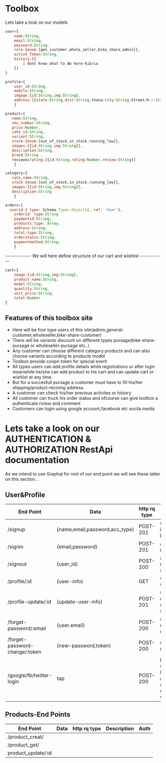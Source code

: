 # Toolbox 
Lets take a look on our models

```javascript
user={
    name:String,
    email:String,
    password:String,
    role:{enum:[gen_customer,whole_seller,bike_share,admin]},
    active_Token:String,
    history:[{
        i dont know what to do here-kibria
    }]
}
```
```javascript
profile={
    user_id:String,
    mobile:String,
    imgage:{id:String,img:String},
    address:[{state:String,dist:String,thana/city:String,Street/H.n:String}]
    }
```
```javascript
product={
   name:String,
   sku_number:String,
   price:Number,
   cate_id:String,
   variant:String,
   stock:{enum:[out_of_stock,in_stock,running_low]},
   images:[{id:String,img:String}],
   description:String,
   brand:String ,
   reviews&rating:[{id:String,rating:Number,review:String}]
    }
```

```javascript
category={
   cate_name:String,
   stock:{enum:[out_of_stock,in_stock,running_low]},
   images:[{id:String,img:String}],
   description:String
    }
```

```javascript
orders={
  userid:{ type: Schema.Types.ObjectId, ref: 'User'},
    orderid: type:String
    paymentid:String,
    products:type: Array,
    address:String,
    total:type:String,
    orderstatus:String,
    paymentmethod:String,
    }
```
------------- We will here define  structure of our cart  and wishlist ------------
```javascript
cart={
    image:{id:String,img:String},
    product_name:String,
    model:String,
    quantity:String,
    unit_price:String,
    total:Number
}


```

## Features of this toolbox site

- Here will be four type users of this site(admin,general-customer,wholeseller,bike-share-customer)
- There will be variants discount on different types pursage(bike-share-pursage or wholeseller-pursage etc..)
- Any customer can choose different category products and can also choose variants according to products model
- Toolbox provide coopn token for special event
- All types users can add profile details while registrations or after login meanwhile he/she can add product to his cart and can update cart or wishlist at any time.
- But for a succesfull pursage a customer must have to fill his/her shipping/product-reciving address.
- A customer can check his/her previous activites or history
- All customer can truck his order status and ofcourse can give toolbox a authenticate riview and comment
- Customers can login using google account,facebook etc socila media

   




#  Lets take a look on our AUTHENTICATION & AUTHORIZATION RestApi documentation

As we intend to use Graphql for rest of our end point we will see these latter on this section.
.
## User&Profile
| End Point | Data  |http rq type | Description    | Auth |
| ------ | ------ |---------| ------------ | ------ |
| /signup | {name,email,password,acc_type}  |POST-201 |{name,email,password,acc_type} is mandetory other profile can be skipped while initial signup |N/A |
| /signin |{email,password}  |POST-201 |All user have the same signin route | N/A|
| /signout |{user_id}  |POST-200 |as usual sigout process will remove token from user cookie and redirected to home page |N/A|
| /profile/:id | {user-info} |GET|will return whole user profile and with corespond history| |authenticate(any) |
| /profile-update/:id |{update-user-info} | POST-201 |we will use same end point but can update piece of data clicking a save button on saveral section|authenticate(any) |
| /forget-password/:email |{user.email} |POST-200|customer will provide his/her email to have a passwors change mail with a issued token |any-user |
| /forget-password-change/:token |{new-password,token} |POST-200|customer will provide his/her new password with issued token |any-user(having issued token) |
| /google/fb/twitter-login |tap |POST-200|By requisting on this end point will return with some portion of login credentials(for first time and user have to provide rest datas) but on credentials existense it will redirected to where he left|any-user|

## Products-End Points

| End Point | Data  |http rq type | Description    | Auth |
| ------ | ------ |---------| ------------ | ------ |
|/product_creat/|
|/product_get/|
|product_update/:id|














  
  

